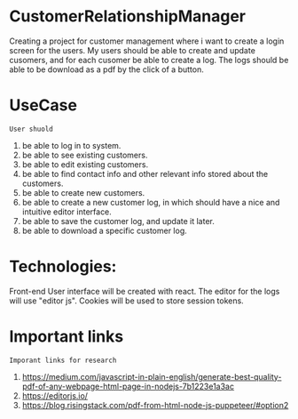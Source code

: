 # CustomerRelationshipManager
  Creating a project for customer management where i want to create a login screen for the users. 
  My users should be able to create and update cusomers, and for each cusomer be able to create a log. 
  The logs should be able to be download as a pdf by the click of a button.

# UseCase
    User shuold
  01. be able to log in to system.
  02. be able to see existing customers.
  03. be able to edit existing customers.
  03. be able to find contact info and other relevant info stored about the customers.
  04. be able to create new customers.
  05. be able to create a new customer log, in which should have a nice and intuitive editor interface.
  06. be able to save the customer log, and update it later.
  07. be able to download a specific customer log.
  
# Technologies:
  Front-end
    User interface will be created with react. The editor for the logs will use "editor js".
    Cookies will be used to store session tokens.
    
# Important links
    Imporant links for research
  01. https://medium.com/javascript-in-plain-english/generate-best-quality-pdf-of-any-webpage-html-page-in-nodejs-7b1223e1a3ac
  02. https://editorjs.io/
  03. https://blog.risingstack.com/pdf-from-html-node-js-puppeteer/#option2
